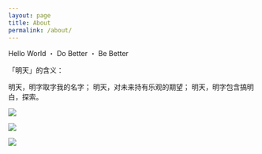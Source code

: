 ```yaml
---
layout: page
title: About
permalink: /about/
---
```


Hello World ・ Do Better ・ Be Better

「明天」的含义：

明天，明字取字我的名字；
明天，对未来持有乐观的期望；
明天，明字包含搞明白，探索。

![](https://raw.githubusercontent.com/x1a0min9/GitHubPoster/main/examples/github.svg?sanitize=true)

![](https://raw.githubusercontent.com/x1a0min9/GitHubPoster/main/examples/leetcode.svg?sanitize=true)

![](https://raw.githubusercontent.com/x1a0min9/GitHubPoster/main/examples/ns.svg?sanitize=true)
